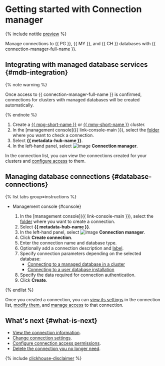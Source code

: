 # Getting started with Connection manager

{% include notitle [preview](../../_includes/note-preview.md) %}

Manage connections to {{ PG }}, {{ MY }}, and {{ CH }} databases with {{ connection-manager-full-name }}.

## Integrating with managed database services {#mdb-integration}

{% note warning %}

Once access to {{ connection-manager-full-name }} is confirmed, connections for clusters with managed databases will be created automatically.

{% endnote %}

1. Create a [{{ mpg-short-name }}](../../managed-postgresql/operations/cluster-create.md) or [{{ mmy-short-name }}](../../managed-mysql/operations/cluster-create.md) cluster.
1. In the [management console]({{ link-console-main }}), select the [folder](../../resource-manager/concepts/resources-hierarchy.md#folder) where you want to check a connection.
1. Select **{{ metadata-hub-name }}**.
1. In the left-hand panel, select ![image](../../_assets/console-icons/plug-connection.svg) **Connection manager**.

In the connection list, you can view the connections created for your clusters and [configure access](../operations/connection-access.md) to them.

## Managing database connections {#database-connections}

{% list tabs group=instructions %}

- Management console {#console}

   1. In the [management console]({{ link-console-main }}), select the [folder](../../resource-manager/concepts/resources-hierarchy.md#folder) where you want to create a connection.
   1. Select **{{ metadata-hub-name }}**.
   1. In the left-hand panel, select ![image](../../_assets/console-icons/plug-connection.svg) **Connection manager**.
   1. Click **Create connection**.
   1. Enter the connection name and database type.
   1. Optionally add a connection description and [label](../../resource-manager/concepts/labels.md).
   1. Specify connection parameters depending on the selected database:
      * [Connecting to a managed database in a cluster](../operations/create-connection.md#mdb-connection)
      * [Connecting to a user database installation](../operations/create-connection.md#on-premise-connection)
   1. Specify the data required for connection authentication.
   1. Click **Create**.

{% endlist %}

Once you created a connection, you can [view its settings](../operations/update-connection.md#list-connections) in the connection list, [modify them](../operations/update-connection.md#update-connections), and [manage access](../operations/connection-access.md) to that connection.

## What's next {#what-is-next}

* [View the connection information](../operations/view-connection.md).
* [Change connection settings](../operations/update-connection.md).
* [Configure connection access permissions](../operations/connection-access.md).
* [Delete the connection you no longer need](../operations/delete-connection.md).


{% include [clickhouse-disclaimer](../../_includes/clickhouse-disclaimer.md) %}
